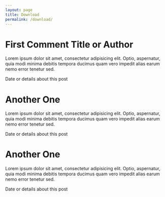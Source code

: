 ```yaml
---
layout: page
title: Download
permalink: /download/
---
```


<div class="comment">
<div class="comment-image">
<i class="fa fa-windows"></i>
</div>
<div class="comment-content">
<h1>First Comment Title or Author</h1>
<p>Lorem ipsum dolor sit amet, consectetur adipisicing elit. Optio, aspernatur, quia modi minima debitis tempora ducimus quam vero impedit alias earum nemo error tenetur sed.</p>
<p class="comment-detail">Date or details about this post</p>
</div>
</div>

<div class="comment">
<div class="comment-image">
<i class="fa fa-linux"></i>
</div>
<div class="comment-content">
<h1>Another One</h1>
<p>Lorem ipsum dolor sit amet, consectetur adipisicing elit. Optio, aspernatur, quia modi minima debitis tempora ducimus quam vero impedit alias earum nemo error tenetur sed.</p>
<p class="comment-detail">Date or details about this post</p>
</div>
</div>

<div class="comment">
<div class="comment-image">
<i class="fa fa-github"></i>
</div>
<div class="comment-content">
<h1>Another One</h1>
<p>Lorem ipsum dolor sit amet, consectetur adipisicing elit. Optio, aspernatur, quia modi minima debitis tempora ducimus quam vero impedit alias earum nemo error tenetur sed.</p>
<p class="comment-detail">Date or details about this post</p>
</div>
</div>
